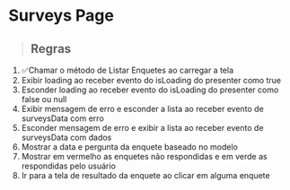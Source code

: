 # Surveys Page

>## Regras

1. ✅Chamar o método de Listar Enquetes ao carregar a tela
2. Exibir loading ao receber evento do isLoading do presenter como true
3. Esconder loading ao receber evento do isLoading do presenter como false ou null
4. Exibir mensagem de erro e esconder a lista ao receber evento de surveysData com erro
5. Esconder mensagem de erro e exibir a lista ao receber evento de surveysData com dados
6. Mostrar a data e pergunta da enquete baseado no modelo
7. Mostrar em vermelho as enquetes não respondidas e em verde as respondidas pelo usuário
8. Ir para a tela de resultado da enquete ao clicar em alguma enquete
